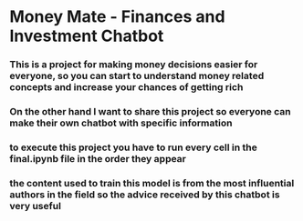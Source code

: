 # Money Mate - Finances and Investment Chatbot

### This is a project for making money decisions easier for everyone, so you can start to understand money related concepts and increase your chances of getting rich
### On the other hand I want to share this project so everyone can make their own chatbot with specific information

### to execute this project you have to run every cell in the final.ipynb file in the order they appear

### the content used to train this model is from the most influential authors in the field so the advice received by this chatbot is very useful